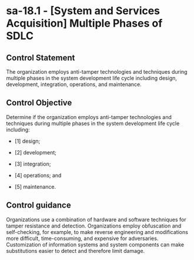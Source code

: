 # sa-18.1 - \[System and Services Acquisition\] Multiple Phases of SDLC

## Control Statement

The organization employs anti-tamper technologies and techniques during multiple phases in the system development life cycle including design, development, integration, operations, and maintenance.

## Control Objective

Determine if the organization employs anti-tamper technologies and techniques during multiple phases in the system development life cycle including:

- \[1\] design;

- \[2\] development;

- \[3\] integration;

- \[4\] operations; and

- \[5\] maintenance.

## Control guidance

Organizations use a combination of hardware and software techniques for tamper resistance and detection. Organizations employ obfuscation and self-checking, for example, to make reverse engineering and modifications more difficult, time-consuming, and expensive for adversaries. Customization of information systems and system components can make substitutions easier to detect and therefore limit damage.
